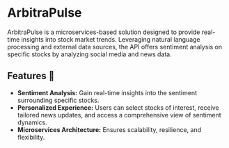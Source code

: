 # ArbitraPulse

ArbitraPulse is a microservices-based solution designed to provide real-time
insights into stock market trends. Leveraging natural language processing and
external data sources, the API offers sentiment analysis on specific stocks by
analyzing social media and news data.

## Features 🚧

- **Sentiment Analysis:** Gain real-time insights into the sentiment surrounding
  specific stocks.
- **Personalized Experience:** Users can select stocks of interest, receive
  tailored news updates, and access a comprehensive view of sentiment dynamics.
- **Microservices Architecture:** Ensures scalability, resilience, and
  flexibility.
